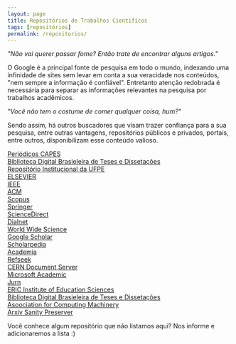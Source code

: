 ```yaml
---
layout: page
title: Repositórios de Trabalhos Cientifícos
tags: [repositórios]
permalink: /repositorios/
---
```


<p>
    <cite>"Não vai querer passar fome? Então trate de encontrar alguns artigos."</cite>
</p>

<amp-img width="600" height="400" layout="responsive" src="{{ site.url }}/assets/images/teddy-kelley-88356-unsplash.jpg"></amp-img>

<p>
    O Google é a principal fonte de pesquisa em todo o mundo, indexando uma infinidade de sites sem levar em conta a sua veracidade nos conteúdos, "nem sempre a informação é confiável". Entretanto atenção redobrada é necessária para separar as informações relevantes na pesquisa por trabalhos acadêmicos.
</p>

<p>
    <cite>"Você não tem o costume de comer qualquer coisa, hum?"</cite>
</p>

<p>
    Sendo assim, há outros buscadores que visam trazer confiança para a sua pesquisa, entre outras vantagens, repositórios públicos e privados, portais, entre outros, disponibilizam esse conteúdo valioso.
</p>

<p>
    <a title="Periódicos CAPES" href="http://www-periodicos-capes-gov-br.ez16.periodicos.capes.gov.br/index.php?option=com_phome" target="_blank">Periódicos CAPES</a>
    <br>
    <a title="Biblioteca Digital Brasieleira de Teses e Dissetações" href="http://bdtd.ibict.br/vufind/" target="_blank">Biblioteca Digital Brasieleira de Teses e Dissetações</a>
    <br>
    <a title="Repositório Institucional da UFPE" href="https://repositorio.ufpe.br/" target="_blank">Repositório Institucional da UFPE</a>
    <br>  
    <a title="ELSEVIER" href="https://www.elsevier.com/" target="_blank">ELSEVIER</a>
    <br>
    <a title="IEEE" href="http://ieeexplore.ieee.org/Xplore/home.jsp" target="_blank">IEEE</a>
    <br>
    <a title="ACM" href="https://dl.acm.org/" target="_blank">ACM</a>
    <br>
    <a title="Scopus" href="https://www.scopus.com/search/form.uri?display=basic" target="_blank">Scopus</a><br>
    <a title="Springer" href="https://link.springer.com/" target="_blank">Springer</a>
    <br>
    <a title="ScienceDirect" href="https://www.sciencedirect.com/" target="_blank">ScienceDirect</a><br>
    <a title="Dialnet" href="https://dialnet.unirioja.es/" target="_blank">Dialnet</a>
    <br>
    <a title="world wide science" href="https://worldwidescience.org/" target="_blank">World Wide Science</a><br>
    <a title="Google Scholar" href="https://scholar.google.com.br/" target="_blank">Google Scholar</a><br>
    <a title="Scholarpedia" href="http://www.scholarpedia.org/article/Main_Page" target="_blank">Scholarpedia</a><br>
    <a title="Academia" href="https://www.academia.edu/" target="_blank">Academia</a>
    <br>
    <a title="Refseek" href="https://www.refseek.com/" target="_blank">Refseek</a>
    <br>
    <a title="CERN Document Server" href="http://cds.cern.ch/" target="_blank">CERN Document Server</a><br>
    <a title="Microsoft Academic" href="https://academic.microsoft.com/" target="_blank">Microsoft Academic</a><br>
    <a title="Jurn" href="http://www.jurn.org/#gsc.tab=0" target="_blank">Jurn</a>
    <br>
    <a title="ERIC Institute of Education Sciences" href="https://eric.ed.gov/" target="_blank">ERIC Institute of Education Sciences</a>
    <br> 
    <a title="Biblioteca Digital Brasieleira de Teses e Dissetações" href="http://bdtd.ibict.br/vufind/" target="_blank">Biblioteca Digital Brasieleira de Teses e Dissetações</a><br> 
    <a title="Asoociation for Computing Machinery" href="https://www.acm.org/" target="_blank">Asoociation for Computing Machinery</a>
    <br>
    <a title="Arxiv Sanity Preserver" href="http://www.arxiv-sanity.com/" target="_blank">Arxiv Sanity Preserver</a>
    <br>
</p>

<p>
    Você conhece algum repositório que não listamos aqui? Nos informe e adicionaremos a lista :)
</p>
